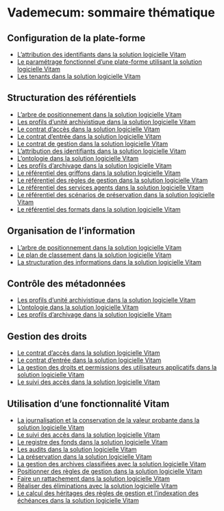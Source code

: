 Vademecum: sommaire thématique
===

Configuration de la plate-forme
---
- [L’attribution des identifiants dans la solution logicielle Vitam](./Vademecum_identifiants.md)
- [Le paramétrage fonctionnel d’une plate-forme utilisant la solution logicielle Vitam](./Vademecum_parametrages_pf.md)
- [Les tenants dans la solution logicielle Vitam](./Vademecum_tenant.md)

Structuration des référentiels
---
- [L’arbre de positionnement dans la solution logicielle Vitam](./Vademecum_arbre.md)
- [Les profils d’unité archivistique dans la solution logicielle Vitam](./Vademecum_pua.md)
- [Le contrat d’accès dans la solution logicielle Vitam](./Vademecum_contrat_acces.md)
- [Le contrat d’entrée dans la solution logicielle Vitam](./Vademecum_contrat_entree.md)
- [Le contrat de gestion dans la solution logicielle Vitam](./Vademecum_contrat_gestion.md)
- [L’attribution des identifiants dans la solution logicielle Vitam](./Vademecum_identifiants.md)
- [L’ontologie dans la solution logicielle Vitam](./Vademecum_ontologie.md)
- [Les profils d’archivage dans la solution logicielle Vitam](./Vademecum_pa.md)
- [Le référentiel des griffons dans la solution logicielle Vitam](./Vademecum_referentiel_griffons.md)
- [Le référentiel des règles de gestion dans la solution logicielle Vitam](./Vademecum_referentiel_rg.md)
- [Le référentiel des services agents dans la solution logicielle Vitam](./Vademecum_referentiel_sa.md)
- [Le référentiel des scénarios de préservation dans la solution logicielle Vitam](./Vademecum_referentiel_preservation.md)
- [Le référentiel des formats dans la solution logicielle Vitam](./Vademecum_referentiel_formats.md)

Organisation de l’information
---
- [L’arbre de positionnement dans la solution logicielle Vitam](./Vademecum_arbre.md)
- [Le plan de classement dans la solution logicielle Vitam](./Vademecum_plan.md)
- [La structuration des informations dans la solution logicielle Vitam](./Vademecum_structuration_information.md)

Contrôle des métadonnées
---
- [Les profils d’unité archivistique dans la solution logicielle Vitam](./Vademecum_pua.md)
- [L’ontologie dans la solution logicielle Vitam](./Vademecum_ontologie.md)
- [Les profils d’archivage dans la solution logicielle Vitam](./Vademecum_pa.md)

Gestion des droits
---
- [Le contrat d’accès dans la solution logicielle Vitam](./Vademecum_contrat_acces.md)
- [Le contrat d’entrée dans la solution logicielle Vitam](./Vademecum_contrat_entree.md)
- [La gestion des droits et permissions des utilisateurs applicatifs dans la solution logicielle Vitam](./Vademecum_habilitations.md)
- [Le suivi des accès dans la solution logicielle Vitam](./Vademecum_suivi_acces.md)

Utilisation d’une fonctionnalité Vitam
---
- [La journalisation et la conservation de la valeur probante dans la solution logicielle Vitam](./Vademecum_journalisation.md)
- [Le suivi des accès dans la solution logicielle Vitam](./Vademecum_suivi_acces.md)
- [Le registre des fonds dans la solution logicielle Vitam](./Vademecum_registre_fonds.md)
- [Les audits dans la solution logicielle Vitam](./Vademecum_audit.md)
- [La préservation dans la solution logicielle Vitam](./Vademecum_preservation.md)
- [La gestion des archives classifiées avec la solution logicielle Vitam](./Vademecum_classification.md)
- [Positionner des règles de gestion dans la solution logicielle Vitam](./Vademecum_reglesgestion_fonctionnement.md)
- [Faire un rattachement dans la solution logicielle Vitam](./Vademecum_rattachement.md)
- [Réaliser des éliminations avec la solution logicielle Vitam](./Vademecum_eliminations.md)
- [Le calcul des héritages des règles de gestion et l’indexation des échéances dans la solution logicielle Vitam](./Vademecum_echeances.md)